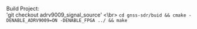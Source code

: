 Build Project: </br>
'git checkout adrv9009_signal_source' <\br>
`cd gnss-sdr/buid && cmake -DENABLE_ADRV9009=ON -DENABLE_FPGA ../ && make`
